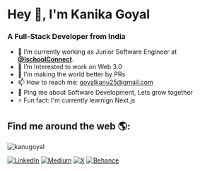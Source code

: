 <h1>Hey 👋, I'm Kanika Goyal</h1>
<h3>A Full-Stack Developer from India</h3>

- 🔭 I’m currently working as Junior Software Engineer at <strong><a target="_blank"  href="https://ischoolconnect.com/en/">@IschoolConnect</a></strong>.
- 🌱 I’m Interested to work on Web 3.0
- 👯 I’m making the world better by PRs 
- 📫 How to reach me: goyalkanu25@gmail.com
- 💬 Ping me about Software Development, Lets grow together
- ⚡ Fun fact: I'm currently learnign Next.js

## Find me around the web 🌎:

<img src="https://komarev.com/ghpvc/?username=kanugoyal&label=Profile%20views&color=0e75b6&style=flat" alt="kanugoyal" /> 

[![LinkedIn](https://img.shields.io/badge/LinkedIn-%230077B5.svg?logo=linkedin&logoColor=white)](https://www.linkedin.com/in/kanika-goyal25/) 
[![Medium](https://img.shields.io/badge/Medium-12100E?logo=medium&logoColor=white)](https://medium.com/@goyalkanu25) 
[![X](https://img.shields.io/twitter/url?url=https%3A%2F%2Fx.com%2FKanikagoyal25&logo=X&logoColor=white)](https://x.com/Kanikagoyal25)
[![Behance](https://img.shields.io/badge/Behance-1769ff?logo=behance&logoColor=white)](https://behance.net/shreetimohapatra)
